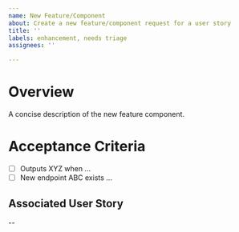 ```yaml
---
name: New Feature/Component
about: Create a new feature/component request for a user story 
title: ''
labels: enhancement, needs triage
assignees: ''

---
```


# Overview
A concise description of the new feature component.

# Acceptance Criteria
- [ ] Outputs XYZ when ...
- [ ] New endpoint ABC exists ...

## Associated User Story
--
